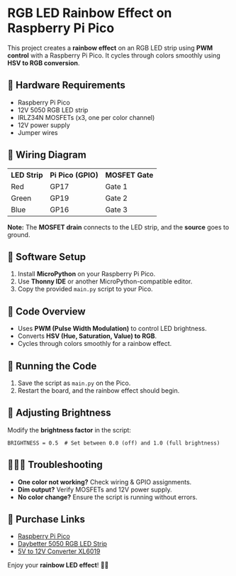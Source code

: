 <!DOCTYPE html>
<html lang="en">
<head>
    <meta charset="UTF-8">
    <meta name="viewport" content="width=device-width, initial-scale=1.0">
    <title>RGB LED Rainbow Effect on Raspberry Pi Pico</title>
</head>
<body>
    <h1>RGB LED Rainbow Effect on Raspberry Pi Pico</h1>
    <p>This project creates a <strong>rainbow effect</strong> on an RGB LED strip using <strong>PWM control</strong> with a Raspberry Pi Pico. It cycles through colors smoothly using <strong>HSV to RGB conversion</strong>.</p>
    <h2>🫠 Hardware Requirements</h2>
    <ul>
        <li>Raspberry Pi Pico</li>
        <li>12V 5050 RGB LED strip</li>
        <li>IRLZ34N MOSFETs (x3, one per color channel)</li>
        <li>12V power supply</li>
        <li>Jumper wires</li>
    </ul>  
    <h2>📌 Wiring Diagram</h2>
    <table>
        <tr><th>LED Strip</th><th>Pi Pico (GPIO)</th><th>MOSFET Gate</th></tr>
        <tr><td>Red</td><td>GP17</td><td>Gate 1</td></tr>
        <tr><td>Green</td><td>GP19</td><td>Gate 2</td></tr>
        <tr><td>Blue</td><td>GP16</td><td>Gate 3</td></tr>
    </table>
    <p><strong>Note:</strong> The <strong>MOSFET drain</strong> connects to the LED strip, and the <strong>source</strong> goes to ground.</p>
    <h2>💾 Software Setup</h2>
    <ol>
        <li>Install <strong>MicroPython</strong> on your Raspberry Pi Pico.</li>
        <li>Use <strong>Thonny IDE</strong> or another MicroPython-compatible editor.</li>
        <li>Copy the provided <code>main.py</code> script to your Pico.</li>
    </ol>
    <h2>📝 Code Overview</h2>
    <ul>
        <li>Uses <strong>PWM (Pulse Width Modulation)</strong> to control LED brightness.</li>
        <li>Converts <strong>HSV (Hue, Saturation, Value) to RGB</strong>.</li>
        <li>Cycles through colors smoothly for a rainbow effect.</li>
    </ul>
    <h2>🚀 Running the Code</h2>
    <ol>
        <li>Save the script as <code>main.py</code> on the Pico.</li>
        <li>Restart the board, and the rainbow effect should begin.</li>
    </ol>
    <h2>🎨 Adjusting Brightness</h2>
    <p>Modify the <strong>brightness factor</strong> in the script:</p>
    <pre><code>BRIGHTNESS = 0.5  # Set between 0.0 (off) and 1.0 (full brightness)</code></pre>
    <h2>🧙🏼‍♂️ Troubleshooting</h2>
    <ul>
        <li><strong>One color not working?</strong> Check wiring & GPIO assignments.</li>
        <li><strong>Dim output?</strong> Verify MOSFETs and 12V power supply.</li>
        <li><strong>No color change?</strong> Ensure the script is running without errors.</li>
    </ul>
    <h2>📝 Purchase Links</h2>
    <ul>
        <li><a href="https://amzn.to/3IMwLLY" target="_blank">Raspberry Pi Pico</a></li>
        <li><a href="https://www.amazon.com/Daybetter-Lights-Control-Bedroom-Changing/dp/B08JSFH1G6/ref=sr_1_4" target="_blank">Daybetter 5050 RGB LED Strip</a></li>
        <li><a href="https://www.amazon.com/Aceirmc-Current-Converter-Adjustable-Regulator/dp/B082XQC2DS/ref=sr_1_3" target="_blank">5V to 12V Converter XL6019</a></li>
    </ul>
    <p>Enjoy your <strong>rainbow LED effect</strong>! 🌈✨</p>
</body>
</html>
